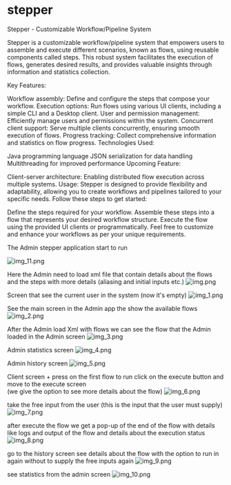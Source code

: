 # stepper
Stepper - Customizable Workflow/Pipeline System

Stepper is a customizable workflow/pipeline system that empowers users to assemble and execute different scenarios, known as flows, using reusable components called steps. This robust system facilitates the execution of flows, generates desired results, and provides valuable insights through information and statistics collection.

Key Features:

Workflow assembly: Define and configure the steps that compose your workflow.
Execution options: Run flows using various UI clients, including a simple CLI and a Desktop client.
User and permission management: Efficiently manage users and permissions within the system.
Concurrent client support: Serve multiple clients concurrently, ensuring smooth execution of flows.
Progress tracking: Collect comprehensive information and statistics on flow progress.
Technologies Used:

Java programming language
JSON serialization for data handling
Multithreading for improved performance
Upcoming Feature:

Client-server architecture: Enabling distributed flow execution across multiple systems.
Usage:
Stepper is designed to provide flexibility and adaptability, allowing you to create workflows and pipelines tailored to your specific needs. Follow these steps to get started:

Define the steps required for your workflow.
Assemble these steps into a flow that represents your desired workflow structure.
Execute the flow using the provided UI clients or programmatically.
Feel free to customize and enhance your workflows as per your unique requirements.




The Admin stepper application start to run

![img_11.png](OneDrive/מסמכים/GitHub/stepper/imagesReadme/img_11.png)

Here the Admin need to load xml file that contain details about the flows and the steps with more details (aliasing and initial inputs etc.)
![img.png](OneDrive/מסמכים/GitHub/stepper/imagesReadme/img.png)

Screen that see the current user in the system (now it's empty)
![img_1.png](OneDrive/מסמכים/GitHub/stepper/imagesReadme/img_1.png)

See the main screen in the Admin app the show the available flows
![img_2.png](OneDrive/מסמכים/GitHub/stepper/imagesReadme/img_2.png)

After the Admin load Xml with flows
we can see the flow that the Admin loaded in the Admin screen
![img_3.png](OneDrive/מסמכים/GitHub/stepper/imagesReadme/img_3.png)

Admin statistics screen 
![img_4.png](OneDrive/מסמכים/GitHub/stepper/imagesReadme/img_4.png)

Admin history screen
![img_5.png](OneDrive/מסמכים/GitHub/stepper/imagesReadme/img_5.png)

Client screen + press on the first flow to run
click on the execute button and move to the execute screen  
(we give the option to see more details about the flow)
![img_6.png](OneDrive/מסמכים/GitHub/stepper/imagesReadme/img_6.png)

take the free input from the user (this is the input that the user must supply)
![img_7.png](OneDrive/מסמכים/GitHub/stepper/imagesReadme/img_7.png)

after execute the flow we get a pop-up of the end of the flow with details like logs and output of the flow and
details about the execution status
![img_8.png](OneDrive/מסמכים/GitHub/stepper/imagesReadme/img_8.png)

go to the history screen see details about the flow with the option to run in again without to supply the free inputs again
![img_9.png](OneDrive/מסמכים/GitHub/stepper/imagesReadme/img_9.png)

see statistics from the admin screen
![img_10.png](OneDrive/מסמכים/GitHub/stepper/imagesReadme/img_10.png)

